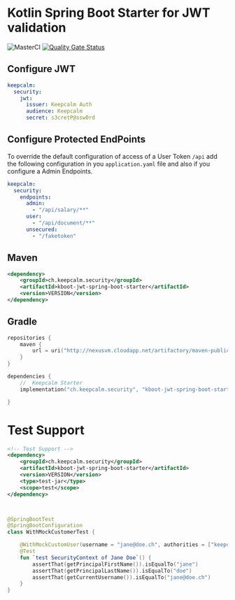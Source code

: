 # Kotlin Spring Boot Starter for JWT validation
![MasterCI](https://github.com/marzelwidmer/kboot-jwt-spring-boot-starter/workflows/MasterCI/badge.svg) [![Quality Gate Status](https://sonarcloud.io/api/project_badges/measure?project=marzelwidmer_kboot-jwt-spring-boot-starter&metric=alert_status)](https://sonarcloud.io/dashboard?id=marzelwidmer_kboot-jwt-spring-boot-starter)

## Configure JWT
```yaml
keepcalm:
  security:
    jwt:
      issuer: Keepcalm Auth
      audience: Keepcalm
      secret: s3cretP@ssw0rd
```
## Configure Protected EndPoints
To override the default configuration of access of a User Token `/api` add the following configuration in you `application.yaml` file
and also if you configure a Admin Endpoints.
```yaml
keepcalm:
  security:
    endpoints:
      admin:
        - "/api/salary/**"
      user:
        - "/api/document/**"
      unsecured:
        - "/faketoken"
```

## Maven

```xml
<dependency>
	<groupId>ch.keepcalm.security</groupId>
	<artifactId>kboot-jwt-spring-boot-starter</artifactId>
	<version>VERSION</version>
</dependency>
```

## Gradle
```kotlin
repositories {
    maven {
        url = uri("http://nexusvm.cloudapp.net/artifactory/maven-public")
    }
}

dependencies {
    //  Keepcalm Starter
    implementation("ch.keepcalm.security", "kboot-jwt-spring-boot-starter", "0.0.1-20201220.205452-1")

}
```

# Test Support

```xml
<!-- Test Support -->
<dependency>
    <groupId>ch.keepcalm.security</groupId>
    <artifactId>kboot-jwt-spring-boot-starter</artifactId>
    <version>VERSION</version>
    <type>test-jar</type>
    <scope>test</scope>
</dependency>
```

```kotlin


@SpringBootTest
@SpringBootConfiguration
class WithMockCustomerTest {

	@WithMockCustomUser(username = "jane@doe.ch", authorities = ["keepcalm.user"], firstname = "jane", lastname = "doe")
	@Test
	fun `test SecurityContext of Jane Doe`() {
		assertThat(getPrincipalFirstName()).isEqualTo("jane")
		assertThat(getPrincipalLastName()).isEqualTo("doe")
		assertThat(getCurrentUsername()).isEqualTo("jane@doe.ch")
	}
}


```
